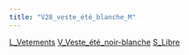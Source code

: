 ```yaml
---
title: "V28_veste_été_blanche_M"
---
```


[L_Vetements](notes/equipements/L_Vetements.md) [V_Veste_été_noir-blanche](notes/equipements/vetements/V_Veste_été_noir-blanche.md) [S_Libre](notes/statut/S_Libre.md)